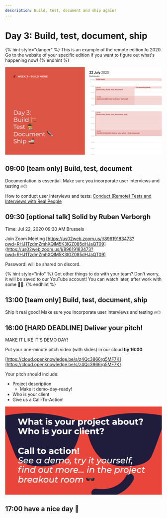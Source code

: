 ```yaml
---
description: Build, test, document and ship again!
---
```


# Day 3: Build, test, document, ship

{% hint style="danger" %}
This is an example of the remote edition fo 2020. Go to the website of your specific edition if you want to figure out what's happening now!
{% endhint %}

![](<../../../../.gitbook/assets/Screenshot 2020-07-19 at 19.07.28.png>)

## 09:00 \[team only] Build, test, document

Documentation is essential. Make sure you incorporate user interviews and testing 🔥😍

How to conduct user interviews and tests: [Conduct (Remote) Tests and Interviews with Real People](../../../../tutorials/how-to-conduct-remote-tests-and-interviews-with-real-people.md)

## 09:30 \[optional talk] Solid by Ruben Verborgh

Time: Jul 22, 2020 09:30 AM Brussels

Join Zoom Meeting [https://us02web.zoom.us/j/89619183473?pwd=RHJ1TzdmZmhXQlM5K3lGZ085dHJaQT09](https://us02web.zoom.us/j/89619183473?pwd=RHJ1TzdmZmhXQlM5K3lGZ085dHJaQT09)

Password: will be shared on discord.

{% hint style="info" %}
Got other things to do with your team? Don't worry, it will be saved to our YouTube account! You can watch later, after work with some 🍿🥤.
{% endhint %}

## 13:00 \[team only] Build, test, document, ship

Ship it real good! Make sure you incorporate user interviews and testing 🔥😍

## 16:00 \[HARD DEADLINE] Deliver your pitch!

MAKE IT LIKE IT'S DEMO DAY!

Put your one-minute pitch video (with slides) in our cloud **by 16:00**:&#x20;

[https://cloud.openknowledge.be/s/z4Qc3866rg5MF7K](https://cloud.openknowledge.be/s/z4Qc3866rg5MF7K)

Your pitch should include:

* Project description
  * Make it demo-day-ready!
* Who is your client
* Give us a Call-To-Action!

![](<../../../../.gitbook/assets/Screenshot 2020-07-22 at 11.20.55.png>)

## 17:00 have a nice day 🥳
